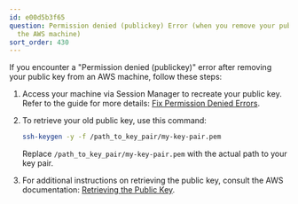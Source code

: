 ```yaml
---
id: e00d5b3f65
question: Permission denied (publickey) Error (when you remove your public key on
  the AWS machine)
sort_order: 430
---
```


If you encounter a "Permission denied (publickey)" error after removing your public key from an AWS machine, follow these steps:

1. Access your machine via Session Manager to recreate your public key. Refer to the guide for more details: [Fix Permission Denied Errors](https://repost.aws/knowledge-center/ec2-linux-fix-permission-denied-errors).

2. To retrieve your old public key, use this command:
   
   ```bash
   ssh-keygen -y -f /path_to_key_pair/my-key-pair.pem
   ```

   Replace `/path_to_key_pair/my-key-pair.pem` with the actual path to your key pair.

3. For additional instructions on retrieving the public key, consult the AWS documentation: [Retrieving the Public Key](https://docs.aws.amazon.com/AWSEC2/latest/UserGuide/describe-keys.html#retrieving-the-public-key).